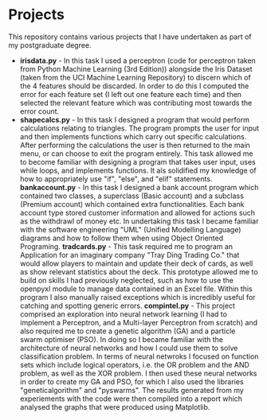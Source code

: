 # Projects

This repository contains various projects that I have undertaken as part of my postgraduate degree.

* **irisdata.py** - In this task I used a perceptron (code for perceptron taken from Python Machine Learning (3rd Edition)) alongside the Iris Dataset (taken from the UCI Machine Learning Repository) to discern which of the 4 features should be discarded. In order to do this I computed the error for each feature set (I left out one feature each time) and then selected the relevant feature which was contributing most towards the error count.
* **shapecalcs.py** - In this task I designed a program that would perform calculations relating to triangles. The program prompts the user for input and then implements functions which carry out specific calculations. After performing the calculations the user is then returned to the main menu, or can choose to exit the program entirely. This task allowed me to become familiar with designing a program that takes user input, uses while loops, and implements functions. It als solidified my knowledge of how to appropriately use "if", "else", and "elif" statements.
**bankaccount.py** - In this task I designed a bank account program which contained two classes, a superclass (Basic account) and a subclass (Premium account) which contained extra functionalities. Each bank account type stored customer information and allowed for actions such as the withdrawl of money etc. In undertaking this task I became familiar with the software engineering "UML" (Unified Modelling Language) diagrams and how to follow them when using Object Oriented Programing.
**tradcards.py** - This task required me to program an Application for an imaginary company "Tray Ding Trading Co." that would allow players to maintain and update their deck of cards, as well as show relevant statistics about the deck. This prototype allowed me to build on skills I had previously neglected, such as how to use the openpyxl module to manage data contained in an Excel file. Within this program I also manually raised exceptions which is incredibly useful for catching and spotting generic errors.
**compintel.py** - This project comprised an exploration into neural network learning (I had to implement a Perceptron, and a Multi-layer Perceptron from scratch) and also required me to create a genetic algorithm (GA) and a particle swarm optimiser (PSO). In doing so I became familiar with the architecture of neural networks and how I could use them to solve classification problem. In terms of neural netwroks I focused on function sets which include logical operators, i.e. the OR problem and the AND problem, as well as the XOR problem. I then used these neural networks in order to create my GA and PSO, for which I also used the libraries "geneticalgorithm" and "pyswarms". The results generated from my experiements with the code were then compiled into a report which analysed the graphs that were produced using Matplotlib.
